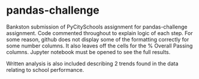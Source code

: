 # pandas-challenge

Bankston submission of PyCitySchools assignment for pandas-challenge assignment. Code commented throughout to explain logic of each step. For some reason, github does not display some of the formatting correctly for some number columns. It also leaves off the cells for the % Overall Passing columns. Jupyter notebook must be opened to see the full results.

Written analysis is also included describing 2 trends found in the data relating to school performance.

